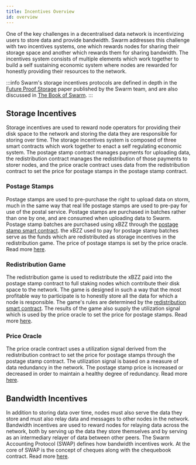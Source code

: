 ```yaml
---
title: Incentives Overview
id: overview
---
```


One of the key challenges in a decentralised data network is incentivizing users to store data and provide bandwidth. Swarm addresses this challenge with two incentives systems, one which rewards nodes for sharing their storage space and another which rewards them for sharing bandwidth. The incentives system consists of multiple elements which work together to build a self sustaining economic system where nodes are rewarded for honestly providing their resources to the network.

:::info
Swarm's storage incentives protocols are defined in depth in the [Future Proof Storage](https://www.ethswarm.org/swarm-storage-incentives.pdf) paper published by the Swarm team, and are also discussed in [The Book of Swarm](https://papers.ethswarm.org/p/book-of-swarm/).
:::

## Storage Incentives

Storage incentives are used to reward node operators for providing their disk space to the network and storing the data they are responsible for storing over time. The storage incentives system is composed of three smart contracts which work together to enact a self regulating economic system. The postage stamp contract manages payments for uploading data, the redistribution contract manages the redistribution of those payments to storer nodes, and the price oracle contract uses data from the redistribution contract to set the price for postage stamps in the postage stamp contract.

### Postage Stamps

Postage stamps are used to pre-purchase the right to upload data on storm, much in the same way that real life postage stamps are used to pre-pay for use of the postal service. Postage stamps are purchased in batches rather than one by one, and are consumed when uploading data to Swarm. Postage stamp batches are purchased using xBZZ through the [postage stamp smart contract](https://gnosisscan.io/address/0x45a1502382541Cd610CC9068e88727426b696293#code). the xBZZ used to pay for postage stamp batches serve as the funds which are redistributed as storage incentives in the redistribution game. The price of postage stamps is set by the price oracle. Read more [here](/docs/learn/incentives/postage-stamps).

### Redistribution Game 

The redistribution game is used to redistribute the xBZZ paid into the postage stamp contract to full staking nodes which contribute their disk space to the network. The game is designed in such a way that the most profitable way to participate is to honestly store all the data for which a node is responsible. The game's rules are determined by the [redistribution smart contract](https://gnosisscan.io/address/0xFfF73fd14537277B3F3807e1AB0F85E17c0ABea5#code). The results of the game also supply the utilization signal which is used by the price oracle to set the price for postage stamps. Read more [here](/docs/learn/incentives/postage-stamps).

### Price Oracle

The price oracle contract uses a utilization signal derived from the redistribution contract to set the price for postage stamps through the postage stamp contract. The utilization signal is based on a measure of data redundancy in the network. The postage stamp price is increased or decreased in order to maintain a healthy degree of redundancy. Read more [here](/docs/learn/incentives/price-oracle).


## Bandwidth Incentives

In addition to storing data over time, nodes must also serve the data they store and must also relay data and messages to other nodes in the network. 
Bandwidth incentives are used to reward nodes for relaying data across the network, both by serving up the data they store themselves and by serving as an intermediary relayer of data between other peers. The Swarm Accounting Protocol (SWAP) defines how bandwidth incentives work. At the core of SWAP is the concept of cheques along with the chequebook contract. Read more [here](/docs/learn/incentives/bandwidth-incentives).